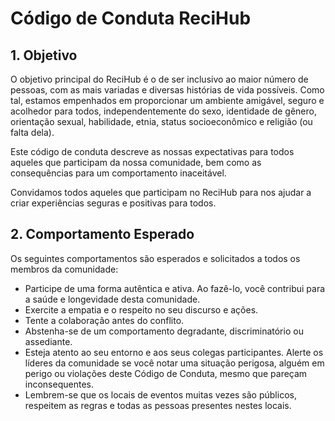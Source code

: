 # Código de Conduta ReciHub

## 1. Objetivo
O objetivo principal do ReciHub é o de ser inclusivo ao maior número de pessoas, com as mais variadas e diversas histórias de vida possíveis. Como tal, estamos empenhados em proporcionar um ambiente amigável, seguro e acolhedor para todos, independentemente do sexo, identidade de gênero, orientação sexual, habilidade, etnia, status socioeconômico e religião (ou falta dela).

Este código de conduta descreve as nossas expectativas para todos aqueles que participam da nossa comunidade, bem como as consequências para um comportamento inaceitável.

Convidamos todos aqueles que participam no ReciHub para nos ajudar a criar experiências seguras e positivas para todos.

## 2. Comportamento Esperado

Os seguintes comportamentos são esperados e solicitados a todos os membros da comunidade:

 - Participe de uma forma autêntica e ativa. Ao fazê-lo, você contribui para a saúde e longevidade desta comunidade.
 - Exercite a empatia e o respeito no seu discurso e ações.
 - Tente a colaboração antes do conflito.
 - Abstenha-se de um comportamento degradante, discriminatório ou assediante.
 - Esteja atento ao seu entorno e aos seus colegas participantes. Alerte os líderes da comunidade se você notar uma situação perigosa, alguém em perigo ou violações deste Código de Conduta, mesmo que pareçam inconsequentes.
 - Lembrem-se que os locais de eventos muitas vezes são públicos, respeitem as regras e todas as pessoas presentes nestes locais.
